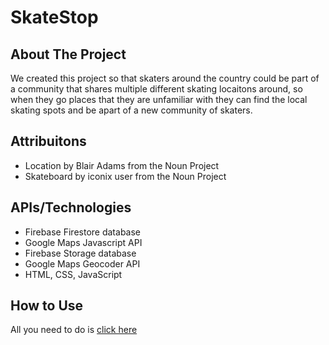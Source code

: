 # SkateStop
## About The Project

We created this project so that skaters around the country could be part of a community that shares multiple different skating locaitons around, so when they go places that they are unfamiliar with they can find the local skating spots and be apart of a new community of skaters.

## Attribuitons

* Location by Blair Adams from the Noun Project
* Skateboard by iconix user from the Noun Project

## APIs/Technologies

* Firebase Firestore database
* Google Maps Javascript API
* Firebase Storage database
* Google Maps Geocoder API  
* HTML, CSS, JavaScript 

## How to Use

All you need to do is [click here](https://skatestop.github.io/)
